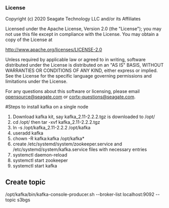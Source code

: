 ### License

Copyright (c) 2020 Seagate Technology LLC and/or its Affiliates

Licensed under the Apache License, Version 2.0 (the "License");
you may not use this file except in compliance with the License.
You may obtain a copy of the License at

   http://www.apache.org/licenses/LICENSE-2.0

Unless required by applicable law or agreed to in writing, software
distributed under the License is distributed on an "AS IS" BASIS,
WITHOUT WARRANTIES OR CONDITIONS OF ANY KIND, either express or implied.
See the License for the specific language governing permissions and
limitations under the License.

For any questions about this software or licensing,
please email opensource@seagate.com or cortx-questions@seagate.com.

#Steps to install kafka on a single node

1) Download kafka kit, say kafka_2.11-2.2.2.tgz is downloaded to /opt/
2) cd /opt/ then tar -xvf kafka_2.11-2.2.2.tgz 
3) ln -s /opt/kafka_2.11-2.2.2 /opt/kafka
4) useradd kafka
5) chown -R kafka:kafka /opt/kafka*
6) create /etc/systemd/system/zookeeper.service and /etc/systemd/system/kafka.service files with necessary entries
7) systemctl daemon-reload
8) systemctl start zookeeper
9) systemctl start kafka

Create topic
-----------
/opt/kafka/bin/kafka-console-producer.sh --broker-list localhost:9092 --topic s3bgs
